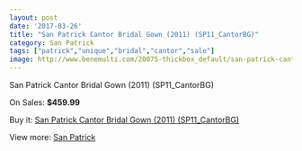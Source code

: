 ```yaml
---
layout: post
date: '2017-03-26'
title: "San Patrick Cantor Bridal Gown (2011) (SP11_CantorBG)"
category: San Patrick
tags: ["patrick","unique","bridal","cantor","sale"]
image: http://www.benemulti.com/20075-thickbox_default/san-patrick-cantor-bridal-gown-2011-sp11cantorbg.jpg
---
```

San Patrick Cantor Bridal Gown (2011) (SP11_CantorBG)

On Sales: **$459.99**
<a href="https://www.benemulti.com/en/san-patrick/7560-san-patrick-cantor-bridal-gown-2011-sp11cantorbg.html"><amp-img layout="responsive" width="600" height="600" src="//www.benemulti.com/20075-thickbox_default/san-patrick-cantor-bridal-gown-2011-sp11cantorbg.jpg" alt="San Patrick Cantor Bridal Gown (2011) (SP11_CantorBG) 0" /></a>
<a href="https://www.benemulti.com/en/san-patrick/7560-san-patrick-cantor-bridal-gown-2011-sp11cantorbg.html"><amp-img layout="responsive" width="600" height="600" src="//www.benemulti.com/20077-thickbox_default/san-patrick-cantor-bridal-gown-2011-sp11cantorbg.jpg" alt="San Patrick Cantor Bridal Gown (2011) (SP11_CantorBG) 1" /></a>
<a href="https://www.benemulti.com/en/san-patrick/7560-san-patrick-cantor-bridal-gown-2011-sp11cantorbg.html"><amp-img layout="responsive" width="600" height="600" src="//www.benemulti.com/20076-thickbox_default/san-patrick-cantor-bridal-gown-2011-sp11cantorbg.jpg" alt="San Patrick Cantor Bridal Gown (2011) (SP11_CantorBG) 2" /></a>

Buy it: [San Patrick Cantor Bridal Gown (2011) (SP11_CantorBG)](https://www.benemulti.com/en/san-patrick/7560-san-patrick-cantor-bridal-gown-2011-sp11cantorbg.html "San Patrick Cantor Bridal Gown (2011) (SP11_CantorBG)")

View more: [San Patrick](https://www.benemulti.com/en/61-san-patrick "San Patrick")